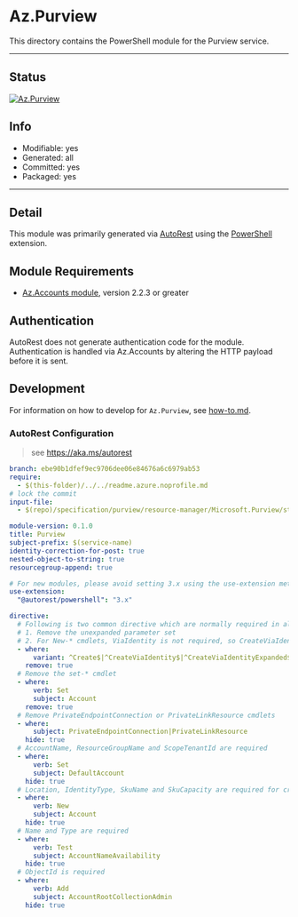 <!-- region Generated -->
# Az.Purview
This directory contains the PowerShell module for the Purview service.

---
## Status
[![Az.Purview](https://img.shields.io/powershellgallery/v/Az.Purview.svg?style=flat-square&label=Az.Purview "Az.Purview")](https://www.powershellgallery.com/packages/Az.Purview/)

## Info
- Modifiable: yes
- Generated: all
- Committed: yes
- Packaged: yes

---
## Detail
This module was primarily generated via [AutoRest](https://github.com/Azure/autorest) using the [PowerShell](https://github.com/Azure/autorest.powershell) extension.

## Module Requirements
- [Az.Accounts module](https://www.powershellgallery.com/packages/Az.Accounts/), version 2.2.3 or greater

## Authentication
AutoRest does not generate authentication code for the module. Authentication is handled via Az.Accounts by altering the HTTP payload before it is sent.

## Development
For information on how to develop for `Az.Purview`, see [how-to.md](how-to.md).
<!-- endregion -->

### AutoRest Configuration
> see https://aka.ms/autorest

``` yaml
branch: ebe90b1dfef9ec9706dee06e84676a6c6979ab53
require:
  - $(this-folder)/../../readme.azure.noprofile.md
# lock the commit
input-file:
  - $(repo)/specification/purview/resource-manager/Microsoft.Purview/stable/2021-07-01/purview.json 

module-version: 0.1.0
title: Purview
subject-prefix: $(service-name)
identity-correction-for-post: true 
nested-object-to-string: true
resourcegroup-append: true

# For new modules, please avoid setting 3.x using the use-extension method and instead, use 4.x as the default option
use-extension:
  "@autorest/powershell": "3.x"

directive:
  # Following is two common directive which are normally required in all the RPs
  # 1. Remove the unexpanded parameter set
  # 2. For New-* cmdlets, ViaIdentity is not required, so CreateViaIdentityExpanded is removed as well
  - where:
      variant: ^Create$|^CreateViaIdentity$|^CreateViaIdentityExpanded$|^Update$|^UpdateViaIdentity$|^Check$|^CheckViaIdentity$|^CheckViaIdentityExpanded$|^Set$|^AddViaIdentity$|^Add$
    remove: true
  # Remove the set-* cmdlet
  - where:
      verb: Set
      subject: Account
    remove: true
  # Remove PrivateEndpointConnection or PrivateLinkResource cmdlets
  - where:
      subject: PrivateEndpointConnection|PrivateLinkResource
    hide: true
  # AccountName, ResourceGroupName and ScopeTenantId are required
  - where:
      verb: Set
      subject: DefaultAccount
    hide: true
  # Location, IdentityType, SkuName and SkuCapacity are required for creating an account
  - where:
      verb: New
      subject: Account
    hide: true
  # Name and Type are required
  - where:
      verb: Test
      subject: AccountNameAvailability
    hide: true
  # ObjectId is required
  - where:
      verb: Add
      subject: AccountRootCollectionAdmin
    hide: true
```
